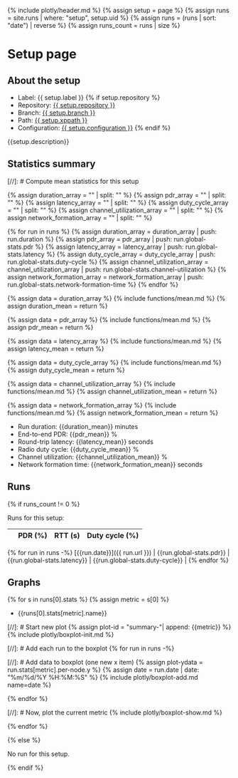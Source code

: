 {% include plotly/header.md %}
{% assign setup = page %}
{% assign runs = site.runs | where: "setup", setup.uid %}
{% assign runs = (runs | sort: "date") | reverse %}
{% assign runs_count = runs | size %}

# Setup page

## About the setup

* Label: {{ setup.label }}
{% if setup.repository %}
* Repository: [{{ setup.repository }}](https://github.com/{{setup.repository}})
* Branch: [{{ setup.branch }}](https://github.com/{{setup.repository}}/tree/{{setup.branch}})
* Path: [{{ setup.xppath }}](https://github.com/{{setup.repository}}/tree/{{setup.branch}}/{{setup.xppath}})
* Configuration: [{{ setup.configuration }}](https://github.com/{{setup.repository}}/tree/{{setup.branch}}/{{setup.xppath}}/Makefile)
{% endif %}

{{setup.description}}

## Statistics summary

[//]: # Compute mean statistics for this setup

{% assign duration_array = "" | split: "" %}
{% assign pdr_array = "" | split: "" %}
{% assign latency_array = "" | split: "" %}
{% assign duty_cycle_array = "" | split: "" %}
{% assign channel_utilization_array = "" | split: "" %}
{% assign network_formation_array = "" | split: "" %}

{% for run in runs %}
{% assign duration_array = duration_array | push: run.duration %}
{% assign pdr_array = pdr_array | push: run.global-stats.pdr %}
{% assign latency_array = latency_array | push: run.global-stats.latency %}
{% assign duty_cycle_array = duty_cycle_array | push: run.global-stats.duty-cycle %}
{% assign channel_utilization_array = channel_utilization_array | push: run.global-stats.channel-utilization %}
{% assign network_formation_array = network_formation_array | push: run.global-stats.network-formation-time %}
{% endfor %}

{% assign data = duration_array %}
{% include functions/mean.md %}
{% assign duration_mean = return %}

{% assign data = pdr_array %}
{% include functions/mean.md %}
{% assign pdr_mean = return %}

{% assign data = latency_array %}
{% include functions/mean.md %}
{% assign latency_mean = return %}

{% assign data = duty_cycle_array %}
{% include functions/mean.md %}
{% assign duty_cycle_mean = return %}

{% assign data = channel_utilization_array %}
{% include functions/mean.md %}
{% assign channel_utilization_mean = return %}

{% assign data = network_formation_array %}
{% include functions/mean.md %}
{% assign network_formation_mean = return %}

* Run duration: {{duration_mean}} minutes
* End-to-end PDR: {{pdr_mean}} %
* Round-trip latency: {{latency_mean}} seconds
* Radio duty cycle: {{duty_cycle_mean}} %
* Channel utilization: {{channel_utilization_mean}} %
* Network formation time: {{network_formation_mean}} seconds

## Runs

{% if runs_count != 0 %}

Runs for this setup:

|  | PDR (%) | RTT (s) | Duty cycle (%) |
| --- | ---: | ---: | ---:  |
{% for run in runs -%}
[{{run.date}}]({{ run.url }}) | {{run.global-stats.pdr}} | {{run.global-stats.latency}} | {{run.global-stats.duty-cycle}} |
{% endfor %}

## Graphs

{% for s in runs[0].stats %}
{% assign metric = s[0] %}
* {{runs[0].stats[metric].name}}

[//]: # Start new plot
{% assign plot-id = "summary-"| append: {{metric}} %}
{% include plotly/boxplot-init.md %}

[//]: # Add each run to the boxplot
{% for run in runs -%}

[//]: # Add data to boxplot (one new x item)
{% assign plot-ydata = run.stats[metric].per-node.y %}
{% assign date = run.date | date: "%m/%d/%Y %H:%M:%S" %}
{% include plotly/boxplot-add.md name=date %}

{% endfor %}

[//]: # Now, plot the current metric
{% include plotly/boxplot-show.md %}

{% endfor %}

{% else %}

No run for this setup.

{% endif %}
